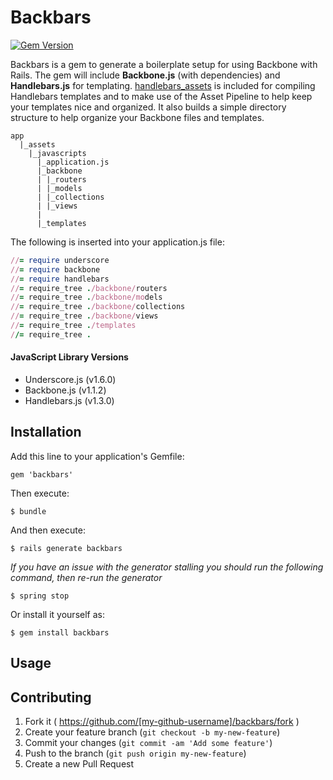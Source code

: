 # Backbars

[![Gem Version](https://badge.fury.io/rb/backbars.svg)](http://badge.fury.io/rb/backbars)

Backbars is a gem to generate a boilerplate setup for using Backbone with Rails. The gem will include __Backbone.js__ (with dependencies) and __Handlebars.js__ for templating. [handlebars_assets](https://github.com/leshill/handlebars_assets) is included for compiling Handlebars templates and to make use of the Asset Pipeline to help keep your templates nice and organized. It also builds a simple directory structure to help organize your Backbone files and templates.

```
app
  |_assets
    |_javascripts
      |_application.js
      |_backbone
      | |_routers
      | |_models
      | |_collections
      | |_views
      |
      |_templates
```

The following is inserted into your application.js file:
```ruby
//= require underscore
//= require backbone
//= require handlebars
//= require_tree ./backbone/routers
//= require_tree ./backbone/models
//= require_tree ./backbone/collections
//= require_tree ./backbone/views
//= require_tree ./templates
//= require_tree .
```

#### JavaScript Library Versions
  - Underscore.js (v1.6.0)
  - Backbone.js (v1.1.2)
  - Handlebars.js (v1.3.0)


## Installation

Add this line to your application's Gemfile:

    gem 'backbars'

Then execute:

    $ bundle

And then execute:

    $ rails generate backbars

_If you have an issue with the generator stalling you should run the following command, then re-run the generator_

    $ spring stop

Or install it yourself as:

    $ gem install backbars

## Usage


## Contributing

1. Fork it ( https://github.com/[my-github-username]/backbars/fork )
2. Create your feature branch (`git checkout -b my-new-feature`)
3. Commit your changes (`git commit -am 'Add some feature'`)
4. Push to the branch (`git push origin my-new-feature`)
5. Create a new Pull Request
